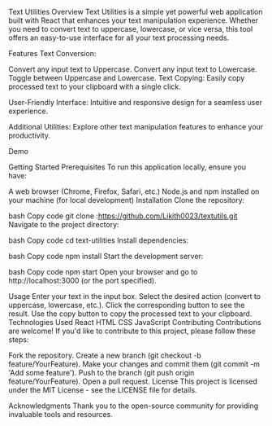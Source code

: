 Text Utilities
Overview
Text Utilities is a simple yet powerful web application built with React that enhances your text manipulation experience. Whether you need to convert text to uppercase, lowercase, or vice versa, this tool offers an easy-to-use interface for all your text processing needs.

Features
Text Conversion:

Convert any input text to Uppercase.
Convert any input text to Lowercase.
Toggle between Uppercase and Lowercase.
Text Copying: Easily copy processed text to your clipboard with a single click.

User-Friendly Interface: Intuitive and responsive design for a seamless user experience.

Additional Utilities: Explore other text manipulation features to enhance your productivity.

Demo

Getting Started
Prerequisites
To run this application locally, ensure you have:

A web browser (Chrome, Firefox, Safari, etc.)
Node.js and npm installed on your machine (for local development)
Installation
Clone the repository:

bash
Copy code
git clone :https://github.com/Likith0023/textutils.git
Navigate to the project directory:

bash
Copy code
cd text-utilities
Install dependencies:

bash
Copy code
npm install
Start the development server:

bash
Copy code
npm start
Open your browser and go to http://localhost:3000 (or the port specified).

Usage
Enter your text in the input box.
Select the desired action (convert to uppercase, lowercase, etc.).
Click the corresponding button to see the result.
Use the copy button to copy the processed text to your clipboard.
Technologies Used
React
HTML
CSS
JavaScript
Contributing
Contributions are welcome! If you'd like to contribute to this project, please follow these steps:

Fork the repository.
Create a new branch (git checkout -b feature/YourFeature).
Make your changes and commit them (git commit -m 'Add some feature').
Push to the branch (git push origin feature/YourFeature).
Open a pull request.
License
This project is licensed under the MIT License - see the LICENSE file for details.

Acknowledgments
Thank you to the open-source community for providing invaluable tools and resources.
